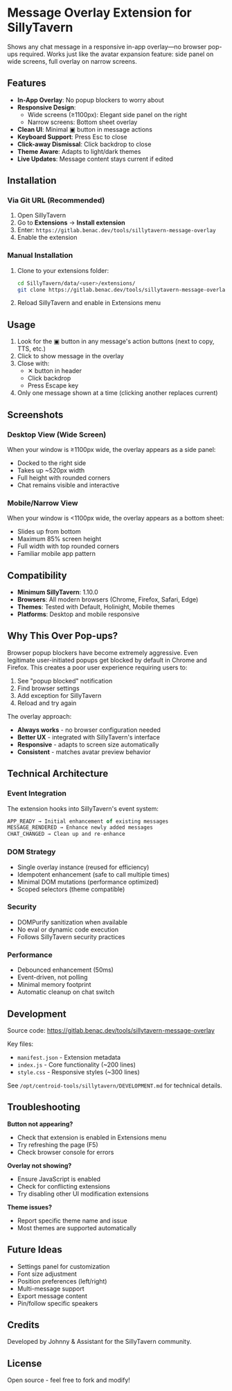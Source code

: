 # Message Overlay Extension for SillyTavern

Shows any chat message in a responsive in-app overlay—no browser pop-ups required. Works just like the avatar expansion feature: side panel on wide screens, full overlay on narrow screens.

## Features

- **In-App Overlay**: No popup blockers to worry about
- **Responsive Design**: 
  - Wide screens (≥1100px): Elegant side panel on the right
  - Narrow screens: Bottom sheet overlay
- **Clean UI**: Minimal ▣ button in message actions
- **Keyboard Support**: Press Esc to close
- **Click-away Dismissal**: Click backdrop to close
- **Theme Aware**: Adapts to light/dark themes
- **Live Updates**: Message content stays current if edited

## Installation

### Via Git URL (Recommended)

1. Open SillyTavern
2. Go to **Extensions** → **Install extension**
3. Enter: `https://gitlab.benac.dev/tools/sillytavern-message-overlay`
4. Enable the extension

### Manual Installation

1. Clone to your extensions folder:
   ```bash
   cd SillyTavern/data/<user>/extensions/
   git clone https://gitlab.benac.dev/tools/sillytavern-message-overlay message-overlay-extension
   ```

2. Reload SillyTavern and enable in Extensions menu

## Usage

1. Look for the ▣ button in any message's action buttons (next to copy, TTS, etc.)
2. Click to show message in the overlay
3. Close with:
   - ✕ button in header
   - Click backdrop
   - Press Escape key
4. Only one message shown at a time (clicking another replaces current)

## Screenshots

### Desktop View (Wide Screen)
When your window is ≥1100px wide, the overlay appears as a side panel:
- Docked to the right side
- Takes up ~520px width
- Full height with rounded corners
- Chat remains visible and interactive

### Mobile/Narrow View
When your window is <1100px wide, the overlay appears as a bottom sheet:
- Slides up from bottom
- Maximum 85% screen height
- Full width with top rounded corners
- Familiar mobile app pattern

## Compatibility

- **Minimum SillyTavern**: 1.10.0
- **Browsers**: All modern browsers (Chrome, Firefox, Safari, Edge)
- **Themes**: Tested with Default, Holinight, Mobile themes
- **Platforms**: Desktop and mobile responsive

## Why This Over Pop-ups?

Browser popup blockers have become extremely aggressive. Even legitimate user-initiated popups get blocked by default in Chrome and Firefox. This creates a poor user experience requiring users to:
1. See "popup blocked" notification
2. Find browser settings
3. Add exception for SillyTavern
4. Reload and try again

The overlay approach:
- **Always works** - no browser configuration needed
- **Better UX** - integrated with SillyTavern's interface
- **Responsive** - adapts to screen size automatically
- **Consistent** - matches avatar preview behavior

## Technical Architecture

### Event Integration
The extension hooks into SillyTavern's event system:
```javascript
APP_READY → Initial enhancement of existing messages
MESSAGE_RENDERED → Enhance newly added messages
CHAT_CHANGED → Clean up and re-enhance
```

### DOM Strategy
- Single overlay instance (reused for efficiency)
- Idempotent enhancement (safe to call multiple times)
- Minimal DOM mutations (performance optimized)
- Scoped selectors (theme compatible)

### Security
- DOMPurify sanitization when available
- No eval or dynamic code execution
- Follows SillyTavern security practices

### Performance
- Debounced enhancement (50ms)
- Event-driven, not polling
- Minimal memory footprint
- Automatic cleanup on chat switch

## Development

Source code: https://gitlab.benac.dev/tools/sillytavern-message-overlay

Key files:
- `manifest.json` - Extension metadata
- `index.js` - Core functionality (~200 lines)
- `style.css` - Responsive styles (~300 lines)

See `/opt/centroid-tools/sillytavern/DEVELOPMENT.md` for technical details.

## Troubleshooting

**Button not appearing?**
- Check that extension is enabled in Extensions menu
- Try refreshing the page (F5)
- Check browser console for errors

**Overlay not showing?**
- Ensure JavaScript is enabled
- Check for conflicting extensions
- Try disabling other UI modification extensions

**Theme issues?**
- Report specific theme name and issue
- Most themes are supported automatically

## Future Ideas

- Settings panel for customization
- Font size adjustment
- Position preferences (left/right)
- Multi-message support
- Export message content
- Pin/follow specific speakers

## Credits

Developed by Johnny & Assistant for the SillyTavern community.

## License

Open source - feel free to fork and modify!